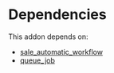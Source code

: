 # Dependencies

This addon depends on:

- [sale_automatic_workflow](../../../../odoo-bringout-oca-sale-workflow-sale_automatic_workflow)
- [queue_job](../../../../../oca-technical/odoo-bringout-oca-queue-queue_job)
